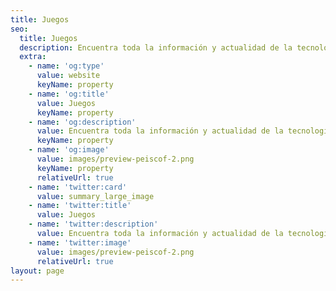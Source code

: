 ```yaml
---
title: Juegos
seo:
  title: Juegos
  description: Encuentra toda la información y actualidad de la tecnología en un solo lugar. Mira las últimas noticias sobre juegos.
  extra:
    - name: 'og:type'
      value: website
      keyName: property
    - name: 'og:title'
      value: Juegos
      keyName: property
    - name: 'og:description'
      value: Encuentra toda la información y actualidad de la tecnología en un solo lugar. Mira las últimas noticias sobre juegos.
      keyName: property
    - name: 'og:image'
      value: images/preview-peiscof-2.png
      keyName: property
      relativeUrl: true
    - name: 'twitter:card'
      value: summary_large_image
    - name: 'twitter:title'
      value: Juegos
    - name: 'twitter:description'
      value: Encuentra toda la información y actualidad de la tecnología en un solo lugar. Mira las últimas noticias sobre juegos.
    - name: 'twitter:image'
      value: images/preview-peiscof-2.png
      relativeUrl: true
layout: page
---
```

